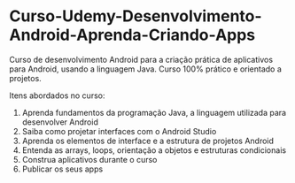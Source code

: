# Curso-Udemy-Desenvolvimento-Android-Aprenda-Criando-Apps
Curso de desenvolvimento Android para a criação prática de aplicativos para Android, usando a linguagem Java. Curso 100% prático e orientado a projetos.

Itens abordados no curso:
1) Aprenda fundamentos da programação Java, a linguagem utilizada para desenvolver Android
2) Saiba como projetar interfaces com o Android Studio
3) Aprenda os elementos de interface e a estrutura de projetos Android
4) Entenda as arrays, loops, orientação a objetos e estruturas condicionais
5) Construa aplicativos durante o curso
6) Publicar os seus apps
